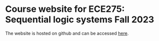 # Course website for ECE275: Sequential logic systems Fall 2023

The website is hosted on github and can be accessed [here](https://vikasdhiman.info/ECE275-F23-Sequential-Logic/).
